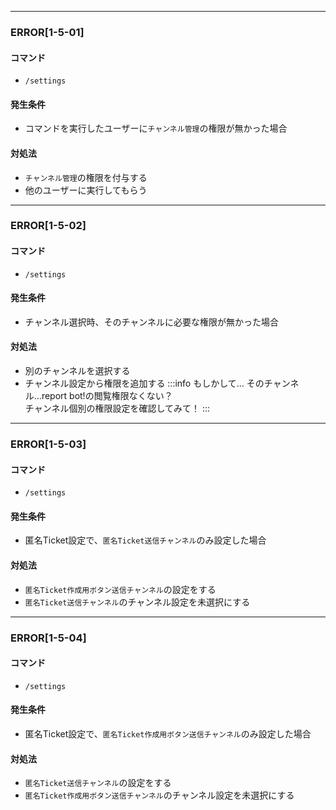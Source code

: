 
---

### ERROR[1-5-01]
#### コマンド
- `/settings`
#### 発生条件
- コマンドを実行したユーザーに`チャンネル管理`の権限が無かった場合
#### 対処法
- `チャンネル管理`の権限を付与する
- 他のユーザーに実行してもらう

---

### ERROR[1-5-02]
#### コマンド
- `/settings`
#### 発生条件
- チャンネル選択時、そのチャンネルに必要な権限が無かった場合
#### 対処法
- 別のチャンネルを選択する
- チャンネル設定から権限を追加する
:::info もしかして...
そのチャンネル...report bot!の閲覧権限なくない？  
チャンネル個別の権限設定を確認してみて！
:::

---

### ERROR[1-5-03]
#### コマンド
- `/settings`
#### 発生条件
- 匿名Ticket設定で、`匿名Ticket送信チャンネル`のみ設定した場合
#### 対処法
- `匿名Ticket作成用ボタン送信チャンネル`の設定をする
- `匿名Ticket送信チャンネル`のチャンネル設定を未選択にする

---

### ERROR[1-5-04]
#### コマンド
- `/settings`
#### 発生条件
- 匿名Ticket設定で、`匿名Ticket作成用ボタン送信チャンネル`のみ設定した場合
#### 対処法
- `匿名Ticket送信チャンネル`の設定をする
- `匿名Ticket作成用ボタン送信チャンネル`のチャンネル設定を未選択にする
